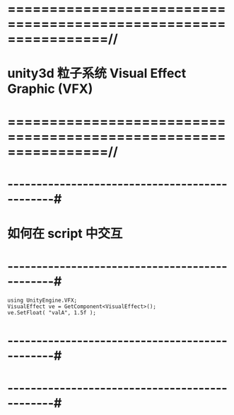# ================================================================//
#           unity3d  粒子系统 Visual Effect Graphic (VFX) 
# ================================================================//





# ----------------------------------------------#
#          如何在 script 中交互
# ----------------------------------------------#
	using UnityEngine.VFX;
	VisualEffect ve = GetComponent<VisualEffect>();
	ve.SetFloat( "valA", 1.5f );






# ----------------------------------------------#
#   
# ----------------------------------------------#





























